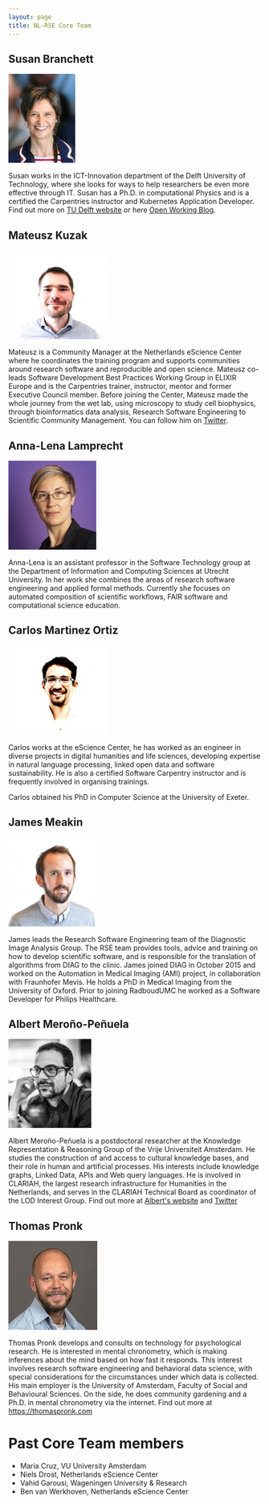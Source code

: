 ```yaml
---
layout: page
title: NL-RSE Core Team
---
```


## Susan Branchett
![image](/img/core-team/Susan.jpg)

Susan works in the ICT-Innovation department of the Delft University of Technology, where she looks for ways to help researchers be even more effective through IT.
Susan has a Ph.D. in computational Physics and is a certified the Carpentries instructor and Kubernetes Application Developer.
Find out more on [TU Delft website](https://www.tudelft.nl/staff/s.e.branchett/) or here [Open Working Blog](https://openworking.wordpress.com/2019/08/29/helping-researchers-do-it/).

## Mateusz Kuzak
![image](/img/core-team/mateusz.jpg)

Mateusz is a Community Manager at the Netherlands eScience Center where he coordinates the training program and supports communities around research software and reproducible and open science. Mateusz co-leads Software Development Best Practices Working Group in ELIXIR Europe and is the Carpentries trainer, instructor, mentor and former Executive Council member. Before joining the Center, Mateusz made the whole journey from the wet lab, using microscopy to study cell biophysics, through bioinformatics data analysis, Research Software Engineering to Scientific Community Management. You can follow him on [Twitter](https://twitter.com/matkuzak).

## Anna-Lena Lamprecht
![image](/img/core-team/Anna-Lena.jpg)

Anna-Lena is an assistant professor in the Software Technology group at the Department of Information and Computing Sciences at Utrecht University. In her work she combines the areas of research software engineering and applied formal methods. Currently she focuses on automated composition of scientific workflows, FAIR software and computational science education.

## Carlos Martinez Ortiz
![image](/img/core-team/carlos.jpg)

Carlos works at the eScience Center, he has worked as an engineer in diverse projects in digital humanities and life sciences, developing expertise in natural language processing, linked open data and software sustainability. He is also a certified Software Carpentry instructor and is frequently involved in organising trainings.

Carlos obtained his PhD in Computer Science at the University of Exeter.

## James Meakin
![image](/img/core-team/james.jpg)

James leads the Research Software Engineering team of the Diagnostic Image Analysis Group. The RSE team provides tools, advice and training on how to develop scientific software, and is responsible for the translation of algorithms from DIAG to the clinic.
James joined DIAG in October 2015 and worked on the Automation in Medical Imaging (AMI) project, in collaboration with Fraunhofer Mevis. He holds a PhD in Medical Imaging from the University of Oxford. Prior to joining RadboudUMC he worked as a Software Developer for Philips Healthcare.

## Albert Meroño-Peñuela
![image](/img/core-team/albert.jpg)

Albert Meroño-Peñuela is a postdoctoral researcher at the Knowledge Representation & Reasoning Group of the Vrije Universiteit Amsterdam. He studies the construction of and access to cultural knowledge bases, and their role in human and artificial processes. His interests include knowledge graphs, Linked Data, APIs and Web query languages. He is  involved in CLARIAH, the largest research infrastructure for Humanities in the Netherlands, and serves in the CLARIAH Technical Board as coordinator of the LOD Interest Group.
Find out more at [Albert's website](https://www.albertmeronyo.org/) and [Twitter](https://twitter.com/albertmeronyo)

## Thomas Pronk
![image](/img/core-team/thomas.jpg)

Thomas Pronk develops and consults on technology for psychological research. He is interested in mental chronometry, which is making inferences about the mind based on how fast it responds. This interest involves research software engineering and behavioral data science, with special considerations for the circumstances under which data is collected. His main employer is the University of Amsterdam, Faculty of Social and Behavioural Sciences. On the side, he does community gardening and a Ph.D. in mental chronometry via the internet. Find out more at https://thomaspronk.com

# Past Core Team members

* Maria Cruz, VU University Amsterdam
* Niels Drost, Netherlands eScience Center
* Vahid Garousi, Wageningen University & Research
* Ben van Werkhoven, Netherlands eScience Center 
